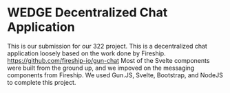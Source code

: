 # WEDGE Decentralized Chat Application

This is our submission for our 322 project. 
This is a decentralized chat application loosely based on the work done by Fireship. https://github.com/fireship-io/gun-chat
Most of the Svelte components were built from the ground up, and we impoved on the messaging components from Fireship. 
We used Gun.JS, Svelte, Bootstrap, and NodeJS to complete this project.